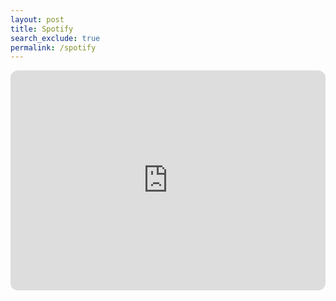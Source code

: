 ```yaml
---
layout: post
title: Spotify 
search_exclude: true
permalink: /spotify
---
```

<iframe style="border-radius:12px" src="https://open.spotify.com/embed/track/2I66eI2j2ZfOe9q8TMLPbj?utm_source=generator" width="100%" height="352" frameBorder="0" allowfullscreen="" allow="autoplay; clipboard-write; encrypted-media; fullscreen; picture-in-picture" loading="lazy"></iframe>